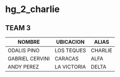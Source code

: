 # hg_2_charlie

## TEAM 3

<hdr>

| NOMBRE | UBICACION | ALIAS |
| ------ | ------ | ------ |
| ODALIS PINO | LOS TEQUES | CHARLIE |
| GABRIEL CERVINI | CARACAS | ALFA |
| ANDY PEREZ | LA VICTORIA | DELTA |
